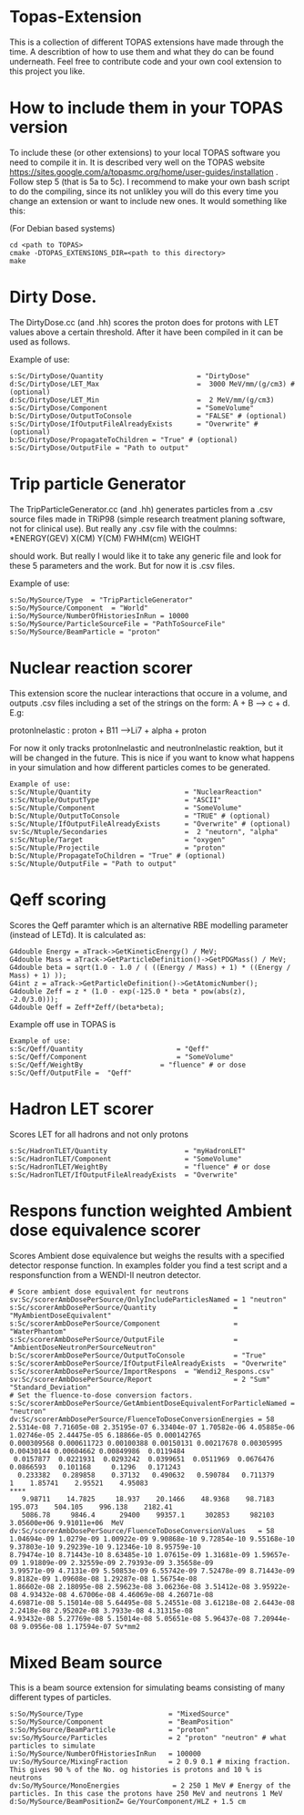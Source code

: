 # Topas-Extension
This is a collection of different TOPAS extensions have made through the time. 
A describtion of how to use them and what they do can be found underneath. Feel free to contribute code and your own cool extension to this project you like.

# How to include them in your TOPAS version

To include these (or other extensions) to your local TOPAS software you need to compile it in. 
It is described very well on the TOPAS website https://sites.google.com/a/topasmc.org/home/user-guides/installation .
Follow step 5 (that is 5a to 5c).
I recommend to make your own bash script to do the compiling, since its not unlikley you will do this every time you change an extension or want to include new ones. It would something like this: 

(For Debian based systems)
```
cd <path to TOPAS>
cmake -DTOPAS_EXTENSIONS_DIR=<path to this directory>
make
```
# Dirty Dose.
The DirtyDose.cc (and .hh) scores the proton does for protons with LET values above a certain threshold. After it have been compiled in it can be used as follows.

Example of use:
```
s:Sc/DirtyDose/Quantity                       = "DirtyDose"
d:Sc/DirtyDose/LET_Max                        =  3000 MeV/mm/(g/cm3) # (optional)
d:Sc/DirtyDose/LET_Min                        =  2 MeV/mm/(g/cm3)
s:Sc/DirtyDose/Component                      = "SomeVolume" 
b:Sc/DirtyDose/OutputToConsole                = "FALSE" # (optional)
s:Sc/DirtyDose/IfOutputFileAlreadyExists      = "Overwrite" # (optional)
b:Sc/DirtyDose/PropagateToChildren = "True" # (optional)
s:Sc/DirtyDose/OutputFile = "Path to output"
```
# Trip particle Generator
The TripParticleGenerator.cc (and .hh) generates particles from a .csv source files made in TRiP98 (simple research treatment planing software, not for clinical use). 
But really any .csv file with the coulmns: 
*ENERGY(GEV) X(CM) Y(CM) FWHM(cm) WEIGHT 

should work. But really I would like it to take any generic file and look for these 5 parameters and the work. But for now it is .csv files.

Example of use:
```
s:So/MySource/Type  = "TripParticleGenerator"
s:So/MySource/Component  = "World"
i:So/MySource/NumberOfHistoriesInRun = 10000
s:So/MySource/ParticleSourceFile = "PathToSourceFile"
s:So/MySource/BeamParticle = "proton"
```

# Nuclear reaction scorer

This extension score the nuclear interactions that occure in a volume, and outputs .csv files including a set of the strings on the form:
A + B --> c + d. E.g:

protonInelastic : proton + B11 -->Li7 + alpha + proton

For now it only tracks protonInelastic and neutronInelastic reaktion, but it will be changed in the future. This is nice if you want to know what happens in your simulation and how different particles comes to be generated.
```
Example of use:
s:Sc/Ntuple/Quantity                       = "NuclearReaction"
s:Sc/Ntuple/OutputType                     = "ASCII"
s:Sc/Ntuple/Component                      = "SomeVolume"
b:Sc/Ntuple/OutputToConsole                = "TRUE" # (optional)
s:Sc/Ntuple/IfOutputFileAlreadyExists      = "Overwrite" # (optional)
sv:Sc/Ntuple/Secondaries                   =  2 "neutorn", "alpha"
s:Sc/Ntuple/Target                         = "oxygen"
s:Sc/Ntuple/Projectile                     = "proton"
b:Sc/Ntuple/PropagateToChildren = "True" # (optional)
s:Sc/Ntuple/OutputFile = "Path to output"
```

# Qeff scoring

Scores the Qeff paramter which is an alternative RBE modelling parameter (instead of LETd). 
It is calculated as: 


```
G4double Energy = aTrack->GetKineticEnergy() / MeV;
G4double Mass = aTrack->GetParticleDefinition()->GetPDGMass() / MeV;
G4double beta = sqrt(1.0 - 1.0 / ( ((Energy / Mass) + 1) * ((Energy / Mass) + 1) ));
G4int z = aTrack->GetParticleDefinition()->GetAtomicNumber();
G4double Zeff = z * (1.0 - exp(-125.0 * beta * pow(abs(z), -2.0/3.0)));
G4double Qeff = Zeff*Zeff/(beta*beta);
```
Example off use in TOPAS is 

```
Example of use:
s:Sc/Qeff/Quantity                       = "Qeff"
s:Sc/Qeff/Component                      = "SomeVolume"
s:Sc/Qeff/WeightBy                   = "fluence" # or dose
s:Sc/Qeff/OutputFile =  "Qeff"
```
# Hadron LET scorer
Scores LET for all hadrons and not only protons
```
s:Sc/HadronTLET/Quantity                   = "myHadronLET"
s:Sc/HadronTLET/Component                  = "SomeVolume"
s:Sc/HadronTLET/WeightBy                   = "fluence" # or dose
s:Sc/HadronTLET/IfOutputFileAlreadyExists  = "Overwrite"
```
# Respons function weighted Ambient dose equivalence scorer

Scores Ambient dose equivalence but weighs the results with a specified detector response function. 
In examples folder you find a test script and a responsfunction from a WENDI-II neutron detector.

```
# Score ambient dose equivalent for neutrons
sv:Sc/scorerAmbDosePerSource/OnlyIncludeParticlesNamed = 1 "neutron"
s:Sc/scorerAmbDosePerSource/Quantity                   = "MyAmbientDoseEquivalent"
s:Sc/scorerAmbDosePerSource/Component                  = "WaterPhantom"
s:Sc/scorerAmbDosePerSource/OutputFile                 = "AmbientDoseNeutronPerSourceNeutron"
b:Sc/scorerAmbDosePerSource/OutputToConsole            = "True"
s:Sc/scorerAmbDosePerSource/IfOutputFileAlreadyExists  = "Overwrite"
s:Sc/scorerAmbDosePerSource/ImportRespons  = "Wendi2_Respons.csv"
sv:Sc/scorerAmbDosePerSource/Report                    = 2 "Sum" "Standard_Deviation"
# Set the fluence-to-dose conversion factors.
s:Sc/scorerAmbDosePerSource/GetAmbientDoseEquivalentForParticleNamed = "neutron"
dv:Sc/scorerAmbDosePerSource/FluenceToDoseConversionEnergies = 58
2.5314e-08 7.71605e-08 2.35195e-07 6.33404e-07 1.70582e-06 4.05885e-06 1.02746e-05 2.44475e-05 6.18866e-05 0.000142765
0.000309568 0.000611723 0.00100388 0.00150131 0.00217678 0.00305995 0.00430144 0.00604662 0.00849986  0.0119484
 0.0157877  0.0221931  0.0293242  0.0399651  0.0511969  0.0676476  0.0866593   0.101168     0.1296   0.171243
  0.233382   0.289858    0.37132   0.490632   0.590784   0.711379          1    1.85741    2.95521    4.95083
****
   9.98711    14.7825     18.937    20.1466    48.9368    98.7183    195.073    504.105    996.138    2182.41
   5086.78     9846.4      29400    99357.1     302853     982103 3.05600e+06 9.91011e+06  MeV
dv:Sc/scorerAmbDosePerSource/FluenceToDoseConversionValues   = 58
1.04694e-09 1.0279e-09 1.00922e-09 9.90868e-10 9.72854e-10 9.55168e-10 9.37803e-10 9.29239e-10 9.12346e-10 8.95759e-10
8.79474e-10 8.71443e-10 8.63485e-10 1.07615e-09 1.31681e-09 1.59657e-09 1.91809e-09 2.32559e-09 2.79393e-09 3.35658e-09
3.99571e-09 4.7131e-09 5.50853e-09 6.55742e-09 7.52478e-09 8.71443e-09 9.8182e-09 1.09608e-08 1.29287e-08 1.56754e-08
1.86602e-08 2.18095e-08 2.59623e-08 3.06236e-08 3.51412e-08 3.95922e-08 4.93432e-08 4.67006e-08 4.46069e-08 4.26071e-08
4.69871e-08 5.15014e-08 5.64495e-08 5.24551e-08 3.61218e-08 2.6443e-08 2.2418e-08 2.95202e-08 3.7933e-08 4.31315e-08
4.93432e-08 5.27769e-08 5.15014e-08 5.05651e-08 5.96437e-08 7.20944e-08 9.0956e-08 1.17594e-07 Sv*mm2
```
# Mixed Beam source
This is a beam source extension for simulating beams consisting of many different types of particles.
```
s:So/MySource/Type                     = "MixedSource"
s:So/MySource/Component                = "BeamPosition"
s:So/MySource/BeamParticle             = "proton"
sv:So/MySource/Particles               = 2 "proton" "neutron" # what particles to simulate
i:So/MySource/NumberOfHistoriesInRun   = 100000
uv:So/MySource/MixingFraction          = 2 0.9 0.1 # mixing fraction. This gives 90 % of the No. og histories is protons and 10 % is neutrons
dv:So/MySource/MonoEnergies             = 2 250 1 MeV # Energy of the particles. In this case the protons have 250 MeV and neutrons 1 MeV
d:So/MySource/BeamPositionZ= Ge/YourComponent/HLZ + 1.5 cm
```
